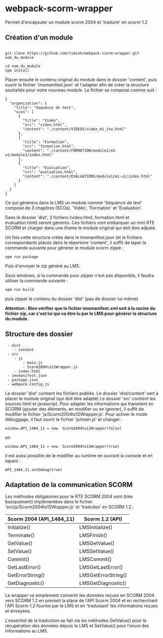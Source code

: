 
# webpack-scorm-wrapper

Permet d'encapsuler un module scorm 2004 et 'traduire' en scorm 1.2

## Création d'un module
~~~

git clone https://github.com/timinh/webpack-scorm-wrapper.git nom_du_module

cd nom_du_module
npm install

~~~
Placer ensuite le contenu original du module dans le dossier 'content', puis ouvrir le fichier 'imsmanifest.json' et l'adapter afin de créer la structure souhaitée pour votre nouveau module. Le fichier se compose comme suit : 
~~~
{
  "organization": {
    "title": "Sequence de test",
    "scos": [
      {
        "title": "Vidéo",
        "src": "video.html",
        "content": "./content/VIDEOS/video_m1_itw.html"
      },
      {
        "title": "Formation",
        "src": "formation.html",
        "content": "./content/FORMATION/module1/m1-u1/module1/index.html"
      },
      {
        "title": "Evaluation",
        "src": "evaluation.html",
        "content": "./content/EVALUATIONS/module1/m1-u1/index.html"
      }
    ]
  }
}
~~~
Ce qui génèrera dans le LMS un module nommé 'Séquence de test' composé de 3 chapitres (SCOs), 'Vidéo', 'Formation' et 'Evaluation'.

Dans le dossier 'dist', 3 fichiers (video.html, formation.html et evaluation.html) seront générés.
Ces fichiers vont embarquer un mini RTE SCORM et charger dans une iframe le module original qui doit être adpaté.

Un fois cette structure créée dans le imsmanifest.json (et le fichiers correspondants placés dans le répertoire 'content', il suffit de taper la commande suivante pour générer le module scorm zippé :
~~~
npm run package
~~~
Puis d'envoyer le zip généré au LMS.

Sous windows, si la commande pour zipper n'est pas disponible, il faudra utiliser la commande suivante : 
~~~
npm run build
~~~
puis zipper le contenu du dossier 'dist' (pas de dossier lui-même)

**Attention : Bien vérifier que le fichier imsmanifest.xml soit à la racine du fichier zip, car c'est lui qui va être lu par le LMS pour générer la structure du module.**


## Structure des dossier
~~~
 - dist
    - content
 - src
    - js
        - main.js
        - Scorm2004to12Wrapper.js
    - index.html
 - imsmanifest.json
 - package.json
 - webpack.config.js
~~~
 
 Le dossier 'dist' contient les fichiers publiés.
 Le dossier 'dist/content' sert à placer le module original (qui doit être adapté)
Le dossier 'src' contient les sources html et javascript.
Pour adapter les informations qui transitent en SCORM (ajouter des éléments, en modifier ou en ignorer), il suffit de modifier le fichier 'js/Scorm2004to12Wrapper.js'.
Pour activer le mode débuggage, il faut ouvrir le fichier 'js/main.js' et changer : 
~~~
window.API_1484_11 = new  Scorm2004to12Wrapper(false)
~~~
en
~~~
window.API_1484_11 = new  Scorm2004to12Wrapper(true)
~~~
il est aussi possible de le modifier au runtime en ouvrant la console et en tapant : 
~~~
API_1484_11.setDebug(true)
~~~

## Adaptation de la communication SCORM

Les méthodes obligatoires pour le RTE SCORM 2004 sont (très basiquement) implémentées dans le fichier 'src/js/Scorm2004to12Wrapper.js' et 'traduites' en SCORM 1.2 : 

|Scorm 2004 (API_1484_11) | Scorm 1.2 (API) |
|--|--|
| Initialize() | LMSInitialize() |
| Terminate() | LMSFinish() |
| GetValue() | LMSGetValue() |
| SetValue() | LMSSetValue() |
| Commit() | LMSCommit() |
| GetLastError() | LMSGetLastError() |
| GetErrorString() | LMSGetErrorString() |
| GetDiagnostic() | LMSGetDiagnostic() |

Le wrapper va simplement convertir les données reçues en SCORM 2004 vers SCORM 1.2 en prenant la place de l'API Scorm 2004 et en recherchant l'API Scorm 1.2 fournie par le LMS et en 'traduisant' les informations reçues et envoyées.

L'essentiel de la traduction se fait via les méthodes GetValue() pour la récupération des données depuis le LMS et SetValue() pour l'envoi des informations au LMS.
